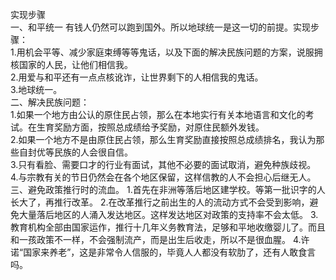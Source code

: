 实现步骤<br>
一、和平统一
有钱人仍然可以跑到国外。所以地球统一是这一切的前提。实现步骤：<br>
1.用机会平等、减少家庭束缚等等鬼话，以及下面的解决民族问题的方案，说服拥核国家的人民，让他们相信我。<br>
2.用爱与和平还有一点点核讹诈，让世界剩下的人相信我的鬼话。<br>
3.地球统一。<br>
二、解决民族问题：<br>
1.如果一个地方由公认的原住民占领，那么在本地实行有关本地语言和文化的考试。在生育奖励方面，按照总成绩给予奖励，对原住民额外发钱。<br>
2.如果一个地方不是由原住民占领，那么生育奖励直接按照总成绩排名，我认为那些自封优等民族的人会很自信。<br>
3.只有看脸、需要口才的行业有面试，其他不必要的面试取消，避免种族歧视。<br>
4.与宗教有关的节日仍然会在各个地区保留，这样信教的人不会担心后继无人。
三、避免政策推行时的流血。
1.首先在非洲等落后地区建学校。等第一批识字的人长大了，再推行改革。
2.在改革推行之前出生的人的流动方式不会受到影响，避免大量落后地区的人涌入发达地区。这样发达地区对政策的支持率不会太低。
3.教育机构全部由国家运作，推行十几年义务教育法，足够和平地收缴婴儿了。而且和一孩政策不一样，不会强制流产，而是出生后收走，所以不是很血腥。
4.许诺“国家来养老”，这是非常令人信服的，毕竟人人都没有软肋了，还有人敢食言吗。<br>

